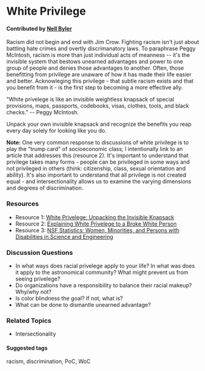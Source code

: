 # White Privilege
#### Contributed by [Nell Byler](http://staff.washington.edu/ebyler)

Racism did not begin and end with Jim Crow. Fighting racism isn't just about battling hate crimes and overtly discrimanatory laws. To paraphrase Peggy McIntosh, racism is more than just individual acts of meanness -- it's the invisible system that bestows unearned advantages and power to one group of people and denies those advantages to another. Often, those benefitting from privilege are unaware of how it has made their life easier and better. Acknowleging this privilege - that subtle racism exists and that you benefit from it - is the first step to becoming a more effective ally.

"White privelege is like an invisible weightless knapsack of special provisions, maps, passports, codebooks, visas, clothes, tools, and black checks." -- Peggy McIntosh. 

Unpack your own invisible knapsack and recognize the benefits you reap every day solely for looking like you do. 

**Note:** One very common response to discussions of white privilege is to play the "trump card" of socioeconomic class; I intentionally link to an article that addresses this (resource 2). It's important to understand that privilege takes many forms - people can be privileged in some ways and not privileged in others (think: citizenship, class, sexual orientation and ability). It's also important to understand that all privilege is not created equal - and intersectionality allows us to examine the varying dimensions and degrees of discrimination. 

### Resources 

* Resource 1: [White Privelege: Unpacking the Invisible Knapsack](https://admin.artsci.washington.edu/sites/adming/files/unpacking-invisible-knapsack.pdf)
* Resource 2: [Explaining White Privelege to a Broke White Person](http://www.huffingtonpost.com/gina-crosleycorcoran/explaining-white-privilege-to-a-broke-white-person_b_5269255.html)
* Resource 3: [NSF Statistics: Women, Minorities, and Persons with Disabilities in Science and Engineering](http://www.nsf.gov/statistics/2015/nsf15311/start.cfm)

### Discussion Questions

* In what ways does racial privelege apply to your life? In what was does it apply to the astronomical community? What might prevent us from seeing privelege?
* Do organizations have a responsibility to balance their racial makeup? Why/why not?
* Is color blindness the goal? If not, what is?
* What can be done to dismantle unearned advantage?

### Related Topics

* Intersectionality

#### Suggested tags

racism, discrimination, PoC, WoC
